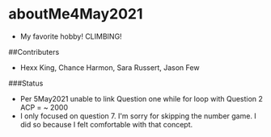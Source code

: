 # aboutMe4May2021
  - My favorite hobby! CLIMBING!

##Contributers
  -  Hexx King, Chance Harmon, Sara Russert, Jason Few

###Status
  - Per 5May2021 unable to link Question one while for loop with Question 2 ACP = ~ 2000 
  - I only focused on question 7. I'm sorry for skipping the number game. I did so because I felt comfortable with that concept.